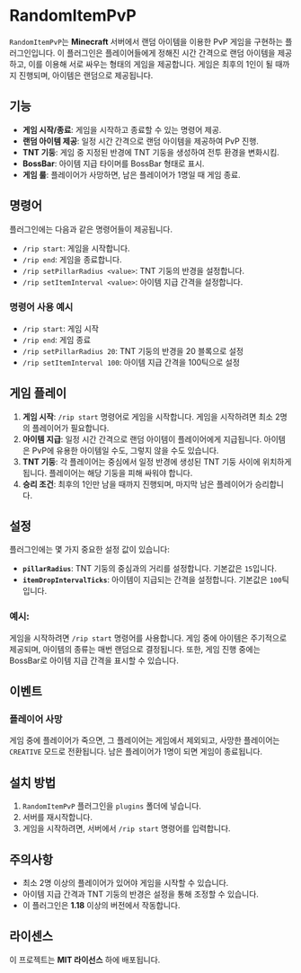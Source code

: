 # RandomItemPvP

`RandomItemPvP`는 **Minecraft** 서버에서 랜덤 아이템을 이용한 PvP 게임을 구현하는 플러그인입니다. 이 플러그인은 플레이어들에게 정해진 시간 간격으로 랜덤 아이템을 제공하고, 이를 이용해 서로 싸우는 형태의 게임을 제공합니다. 게임은 최후의 1인이 될 때까지 진행되며, 아이템은 랜덤으로 제공됩니다.

## 기능

- **게임 시작/종료**: 게임을 시작하고 종료할 수 있는 명령어 제공.
- **랜덤 아이템 제공**: 일정 시간 간격으로 랜덤 아이템을 제공하여 PvP 진행.
- **TNT 기둥**: 게임 중 지정된 반경에 TNT 기둥을 생성하여 전투 환경을 변화시킴.
- **BossBar**: 아이템 지급 타이머를 BossBar 형태로 표시.
- **게임 룰**: 플레이어가 사망하면, 남은 플레이어가 1명일 때 게임 종료.

## 명령어

플러그인에는 다음과 같은 명령어들이 제공됩니다.

- `/rip start`: 게임을 시작합니다.
- `/rip end`: 게임을 종료합니다.
- `/rip setPillarRadius <value>`: TNT 기둥의 반경을 설정합니다.
- `/rip setItemInterval <value>`: 아이템 지급 간격을 설정합니다.

### 명령어 사용 예시

- `/rip start`: 게임 시작
- `/rip end`: 게임 종료
- `/rip setPillarRadius 20`: TNT 기둥의 반경을 20 블록으로 설정
- `/rip setItemInterval 100`: 아이템 지급 간격을 100틱으로 설정

## 게임 플레이

1. **게임 시작**: `/rip start` 명령어로 게임을 시작합니다. 게임을 시작하려면 최소 2명의 플레이어가 필요합니다.
2. **아이템 지급**: 일정 시간 간격으로 랜덤 아이템이 플레이어에게 지급됩니다. 아이템은 PvP에 유용한 아이템일 수도, 그렇지 않을 수도 있습니다.
3. **TNT 기둥**: 각 플레이어는 중심에서 일정 반경에 생성된 TNT 기둥 사이에 위치하게 됩니다. 플레이어는 해당 기둥을 피해 싸워야 합니다.
4. **승리 조건**: 최후의 1인만 남을 때까지 진행되며, 마지막 남은 플레이어가 승리합니다.

## 설정

플러그인에는 몇 가지 중요한 설정 값이 있습니다:

- **`pillarRadius`**: TNT 기둥의 중심과의 거리를 설정합니다. 기본값은 `15`입니다.
- **`itemDropIntervalTicks`**: 아이템이 지급되는 간격을 설정합니다. 기본값은 `100`틱입니다.

### 예시:

게임을 시작하려면 `/rip start` 명령어를 사용합니다. 게임 중에 아이템은 주기적으로 제공되며, 아이템의 종류는 매번 랜덤으로 결정됩니다. 또한, 게임 진행 중에는 BossBar로 아이템 지급 간격을 표시할 수 있습니다.

## 이벤트

### 플레이어 사망

게임 중에 플레이어가 죽으면, 그 플레이어는 게임에서 제외되고, 사망한 플레이어는 `CREATIVE` 모드로 전환됩니다. 남은 플레이어가 1명이 되면 게임이 종료됩니다.

## 설치 방법

1. `RandomItemPvP` 플러그인을 `plugins` 폴더에 넣습니다.
2. 서버를 재시작합니다.
3. 게임을 시작하려면, 서버에서 `/rip start` 명령어를 입력합니다.

## 주의사항

- 최소 2명 이상의 플레이어가 있어야 게임을 시작할 수 있습니다.
- 아이템 지급 간격과 TNT 기둥의 반경은 설정을 통해 조정할 수 있습니다.
- 이 플러그인은 **1.18** 이상의 버전에서 작동합니다.

## 라이센스

이 프로젝트는 **MIT 라이선스** 하에 배포됩니다.
